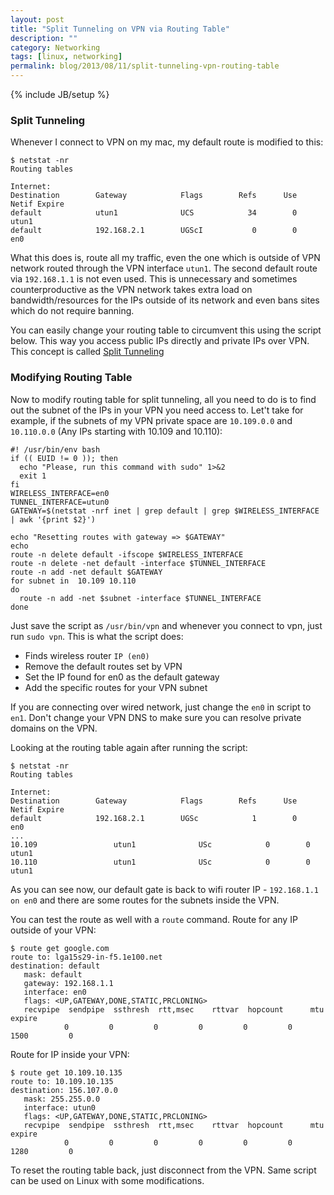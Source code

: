 ```yaml
---
layout: post
title: "Split Tunneling on VPN via Routing Table"
description: ""
category: Networking
tags: [linux, networking]
permalink: blog/2013/08/11/split-tunneling-vpn-routing-table
---
```

{% include JB/setup %}
### Split Tunneling

Whenever I connect to VPN on my mac, my default route is modified to this:


    $ netstat -nr
    Routing tables

    Internet:
    Destination        Gateway            Flags        Refs      Use   Netif Expire
    default            utun1              UCS            34        0   utun1 
    default            192.168.2.1        UGScI           0        0     en0

What this does is, route all my traffic, even the one which is outside of VPN network routed through the VPN interface ```utun1```. The second default route via ```192.168.1.1``` is not even used. This is unnecessary and sometimes counterproductive as the VPN network takes extra load on bandwidth/resources for the IPs outside of its network and even bans sites which do not require banning.

You can easily change your  routing table to circumvent this using the script below. This way you access public IPs directly and private IPs over VPN.  This concept is called [Split Tunneling](http://en.wikipedia.org/wiki/Split_tunneling)

### Modifying Routing Table

Now to modify routing table for split tunneling, all you need to do is to find out the subnet of the IPs in your VPN you need access to. Let't take for example, if the subnets of my VPN private space are ```10.109.0.0``` and ```10.110.0.0``` (Any IPs starting with 10.109 and 10.110): 

    #! /usr/bin/env bash
    if (( EUID != 0 )); then
      echo "Please, run this command with sudo" 1>&2
      exit 1
    fi
    WIRELESS_INTERFACE=en0
    TUNNEL_INTERFACE=utun0
    GATEWAY=$(netstat -nrf inet | grep default | grep $WIRELESS_INTERFACE | awk '{print $2}')

    echo "Resetting routes with gateway => $GATEWAY"
    echo
    route -n delete default -ifscope $WIRELESS_INTERFACE
    route -n delete -net default -interface $TUNNEL_INTERFACE
    route -n add -net default $GATEWAY
    for subnet in  10.109 10.110
    do
      route -n add -net $subnet -interface $TUNNEL_INTERFACE
    done

Just save the script as ```/usr/bin/vpn``` and whenever you connect to vpn, just run ```sudo vpn```. This  is what the script does:

* Finds wireless router ```IP (en0)```
* Remove the default routes set by VPN
* Set the IP found for en0 as the default gateway
* Add the specific routes for your VPN subnet

If you are connecting over wired network, just change the ```en0``` in script to ```en1```. Don't change your VPN DNS to make sure you can resolve private domains on the VPN.

Looking at the routing table again after running the script:

    $ netstat -nr
    Routing tables

    Internet:
    Destination        Gateway            Flags        Refs      Use   Netif Expire
    default            192.168.2.1        UGSc            1        0     en0
    ...
    10.109                 utun1              USc            0        0   utun1
    10.110                 utun1              USc            0        0   utun1
 
As you can see now, our default gate is back to wifi router IP - ```192.168.1.1 on en0``` and there are some routes for the subnets inside the VPN. 

You can test the route as well with a `route` command. Route for any IP outside of your VPN:

    $ route get google.com                                            
    route to: lga15s29-in-f5.1e100.net
    destination: default
       mask: default
       gateway: 192.168.1.1
       interface: en0
       flags: <UP,GATEWAY,DONE,STATIC,PRCLONING>
       recvpipe  sendpipe  ssthresh  rtt,msec    rttvar  hopcount      mtu     expire
                0         0         0         0         0         0      1500         0

Route for IP inside your VPN:

    $ route get 10.109.10.135
    route to: 10.109.10.135
    destination: 156.107.0.0
       mask: 255.255.0.0
       interface: utun0
       flags: <UP,GATEWAY,DONE,STATIC,PRCLONING>
       recvpipe  sendpipe  ssthresh  rtt,msec    rttvar  hopcount      mtu     expire
                0         0         0         0         0         0      1280         0

To reset the routing table back, just disconnect from the VPN. Same script can be used on Linux with some modifications.
